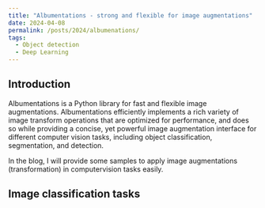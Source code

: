 ```yaml
---
title: "Albumentations - strong and flexible for image augmentations"
date: 2024-04-08
permalink: /posts/2024/albumenations/
tags:
  - Object detection
  - Deep Learning
---
```


<head>
    <style type="text/css">
        figure{text-align: center;}
        math{text-align: center;}
    </style>
</head>

## Introduction

Albumentations is a Python library for fast and flexible image augmentations. Albumentations efficiently implements a rich variety of image transform operations that are optimized for performance, and does so while providing a concise, yet powerful image augmentation interface for different computer vision tasks, including object classification, segmentation, and detection.

In the blog, I will provide some samples to apply image augmentations (transformation) in computervision tasks easily.

## Image classification tasks

